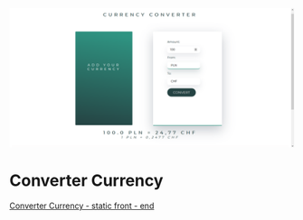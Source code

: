 ![Converter Currency](src/main/webapp/easy-converter-currency.png)



# Converter Currency


[Converter Currency - static front - end](https://apytka.github.io/EasyCurrencyConverter/)
